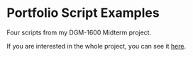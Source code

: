 # Portfolio Script Examples

Four scripts from my DGM-1600 Midterm project.

If you are interested in the whole project, you can see it [here](https://github.com/KristenODell/DGM-1600/tree/dev/Conventions%20and%20Syntax/Midterm2).
